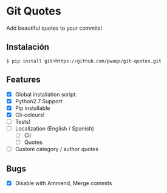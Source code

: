 # Git Quotes

Add beautiful quotes to your commits!

## Instalación

```console
$ pip install git+https://github.com/pwaqo/git-quotes.git
```
## Features

- [x] Global installation script.
- [x] Python2.7 Support
- [x] Pip installable
- [X] Cli-colours!
- [ ] Tests!
- [ ] Localization (English / Spanish)
  - [ ] Cli
  - [ ] Quotes
- [ ] Custom category / author quotes

## Bugs

- [x] Disable with Ammend, Merge commits
